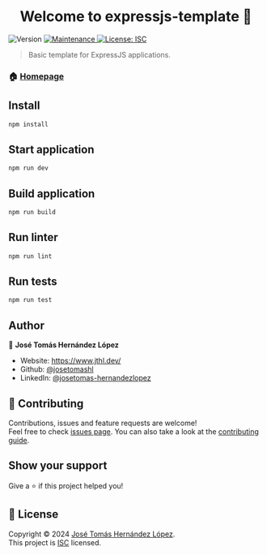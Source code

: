 <h1 align="center">Welcome to expressjs-template 👋</h1>
<p>
  <img alt="Version" src="https://img.shields.io/badge/version-1.0.0-blue.svg?cacheSeconds=2592000" />
  <!-- <a href="https://github.com/josetomashl/expressjs-template#readme" target="_blank">
    <img alt="Documentation" src="https://img.shields.io/badge/documentation-yes-brightgreen.svg" />
  </a> -->
  <a href="https://github.com/josetomashl/expressjs-template/graphs/commit-activity" target="_blank">
    <img alt="Maintenance" src="https://img.shields.io/badge/Maintained%3F-yes-green.svg" />
  </a>
  <a href="https://github.com/josetomashl/expressjs-template/blob/master/LICENSE" target="_blank">
    <img alt="License: ISC" src="https://img.shields.io/github/license/josetomashl/expressjs-template" />
  </a>
</p>

> Basic template for ExpressJS applications.

### 🏠 [Homepage](https://github.com/josetomashl/expressjs-template#readme)

## Install

```sh
npm install
```

## Start application

```sh
npm run dev
```

## Build application

```sh
npm run build
```

## Run linter

```sh
npm run lint
```

## Run tests

```sh
npm run test
```

## Author

👤 **José Tomás Hernández López**

- Website: https://www.jthl.dev/
- Github: [@josetomashl](https://github.com/josetomashl)
- LinkedIn: [@josetomas-hernandezlopez](https://linkedin.com/in/https://www.linkedin.com/in/josetomas-hernandezlopez/)

## 🤝 Contributing

Contributions, issues and feature requests are welcome!<br />Feel free to check [issues page](https://github.com/josetomashl/expressjs-template/issues). You can also take a look at the [contributing guide](https://github.com/josetomashl/expressjs-template/blob/master/CONTRIBUTING.md).

## Show your support

Give a ⭐️ if this project helped you!

## 📝 License

Copyright © 2024 [José Tomás Hernández López](https://github.com/josetomashl).<br /> This project is [ISC](https://github.com/josetomashl/expressjs-template/blob/master/LICENSE) licensed.
